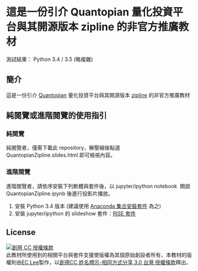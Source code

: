 <!-- title: Quantopian 與 zipline 推廣教材 -->
<!-- subtitle: 版本號：v1.0 -->

# 這是一份引介 Quantopian 量化投資平台與其開源版本 zipline 的非官方推廣教材

測試結果： Python 3.4 / 3.5 (略複雜)

## 簡介

這是一份引介 [Quantopian](http://quantopian.com/) 量化投資平台與其開源版本 [zipline](https://github.com/quantopian/zipline/) 的非官方推廣教材
 
## 純閱覽或進階閱覽的使用指引

### 純閱覽

純閱覽者，僅需下載此 repository，解壓縮後點選 QuantopianZipline.slides.html 即可檢視內容。

### 進階閱覽

進階閱覽者，請依序安裝下列軟體與套件後，以 jupyter/ipython notebook  開啟 QuantopianZipline.ipynb 後進行投影片播放。

1. 安裝 Python 3.4 版本 (建議使用 [Anaconda 集合安裝套件](https://www.continuum.io/downloads) 為之)
2. 安裝 jupyter/ipython 的 slideshow 套件：[RISE 套件](https://github.com/damianavila/RISE/)

## License

<a rel="license" href="http://creativecommons.org/licenses/by-sa/3.0/tw/"><img alt="創用 CC 授權條款" style="border-width:0" src="https://i.creativecommons.org/l/by-sa/3.0/tw/88x31.png" /></a><br /><span xmlns:dct="http://purl.org/dc/terms/" href="http://purl.org/dc/dcmitype/Text" property="dct:title" rel="dct:type">此教材所使用到的相關平台與套件支援使版權為其個原始創設者所有，本教材的版權則</span>由<a xmlns:cc="http://creativecommons.org/ns#" href="https://github.com/eclee/Quantopian/" property="cc:attributionName" rel="cc:attributionURL">EC Lee</a>製作，以<a rel="license" href="http://creativecommons.org/licenses/by-sa/3.0/tw/">創用CC 姓名標示-相同方式分享 3.0 台灣 授權條款</a>釋出。
